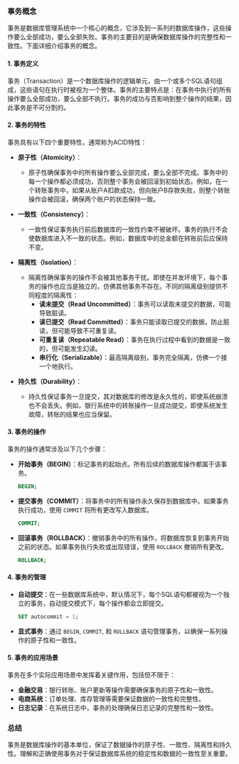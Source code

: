 ### 事务概念

事务是数据库管理系统中一个核心的概念，它涉及到一系列的数据库操作，这些操作要么全部成功，要么全部失败。事务的主要目的是确保数据库操作的完整性和一致性。下面详细介绍事务的概念。

#### 1. **事务定义**

事务（Transaction）是一个数据库操作的逻辑单元，由一个或多个SQL语句组成，这些语句在执行时被视为一个整体。事务的主要特点是：在事务中执行的所有操作要么全部成功，要么全部不执行。事务的成功与否影响到整个操作的结果，因此事务是不可分割的。

#### 2. **事务的特性**

事务具有以下四个重要特性，通常称为ACID特性：

- **原子性（Atomicity）**：
  - 原子性确保事务中的所有操作要么全部完成，要么全部不完成。事务中的每一个操作都必须成功，否则整个事务会被回滚到初始状态。例如，在一个转账事务中，如果从账户A扣款成功，但向账户B存款失败，则整个转账操作会被回滚，确保两个账户的状态保持一致。

- **一致性（Consistency）**：
  - 一致性保证事务执行前后数据库的一致性约束不被破坏。事务的执行不会使数据库进入不一致的状态。例如，数据库中的总金额在转账前后应保持不变。

- **隔离性（Isolation）**：
  - 隔离性确保事务的操作不会被其他事务干扰。即使在并发环境下，每个事务的操作也应当是独立的，仿佛其他事务不存在。不同的隔离级别提供不同程度的隔离性：
    - **读未提交（Read Uncommitted）**：事务可以读取未提交的数据，可能导致脏读。
    - **读已提交（Read Committed）**：事务只能读取已提交的数据，防止脏读，但可能导致不可重复读。
    - **可重复读（Repeatable Read）**：事务在执行过程中看到的数据是一致的，但可能发生幻读。
    - **串行化（Serializable）**：最高隔离级别，事务完全隔离，仿佛一个接一个地执行。

- **持久性（Durability）**：
  - 持久性保证事务一旦提交，其对数据库的修改是永久性的，即使系统崩溃也不会丢失。例如，银行系统中的转账操作一旦成功提交，即使系统发生故障，转账的结果也应当保留。

#### 3. **事务的操作**

事务的操作通常涉及以下几个步骤：

- **开始事务（BEGIN）**：标记事务的起始点。所有后续的数据库操作都属于该事务。

  ```sql
  BEGIN;
  ```

- **提交事务（COMMIT）**：将事务中的所有操作永久保存到数据库中。如果事务执行成功，使用 `COMMIT` 将所有更改写入数据库。

  ```sql
  COMMIT;
  ```

- **回滚事务（ROLLBACK）**：撤销事务中的所有操作，将数据库恢复到事务开始之前的状态。如果事务执行失败或出现错误，使用 `ROLLBACK` 撤销所有更改。

  ```sql
  ROLLBACK;
  ```

#### 4. **事务的管理**

- **自动提交**：在一些数据库系统中，默认情况下，每个SQL语句都被视为一个独立的事务，自动提交模式下，每个操作都会立即提交。

  ```sql
  SET autocommit = 1;
  ```

- **显式事务**：通过 `BEGIN`, `COMMIT`, 和 `ROLLBACK` 语句管理事务，以确保一系列操作的原子性和一致性。

#### 5. **事务的应用场景**

事务在多个实际应用场景中发挥着关键作用，包括但不限于：

- **金融交易**：银行转账、账户更新等操作需要确保事务的原子性和一致性。
- **电商系统**：订单处理、库存管理等需要保证数据的一致性和完整性。
- **日志记录**：在系统日志中，事务的处理确保日志记录的完整性和一致性。

### 总结

事务是数据库操作的基本单位，保证了数据操作的原子性、一致性、隔离性和持久性。理解和正确使用事务对于保证数据库系统的稳定性和数据的一致性至关重要。